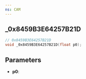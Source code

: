 ```yaml
---
ns: CAM
---
```

## _0x8459B3E64257B21D

```c
// 0x8459B3E64257B21D
void _0x8459B3E64257B21D(float p0);
```

## Parameters
* **p0**:
